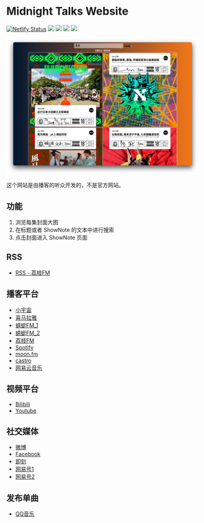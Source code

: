 # Midnight Talks Website
[![Netlify Status](https://api.netlify.com/api/v1/badges/7cf5df66-2611-46c6-b20e-f49e012cabb7/deploy-status)](https://app.netlify.com/sites/midnightalks/deploys)
![](https://img.shields.io/badge/Vue-3.2-brightgreen)
![](https://img.shields.io/badge/TypeScript-5.0-brightgreen)
![](https://img.shields.io/badge/Vite-4.2-brightgreen)
![](https://img.shields.io/badge/UnoCSS-0.51-brightgreen)

![Screenshot](src/assets/screenshot.jpeg)

这个网站是由播客的听众开发的，不是官方网站。

## 功能

1. 浏览每集封面大图
2. 在标题或者 ShowNote 的文本中进行搜索
3. 点击封面进入 ShowNote 页面

## RSS

- [RSS - 荔枝FM](http://rss.lizhi.fm/rss/14275.xml)

## 播客平台

- [小宇宙](https://www.xiaoyuzhoufm.com/podcast/5e3bdf08418a84a046fb556c)
- [喜马拉雅](https://www.ximalaya.com/album/8583636)
- [蜻蜓FM_1](https://www.qtfm.cn/channels/310629/)
- [蜻蜓FM_2](https://www.qingting.fm/channels/310629)
- [荔枝FM](https://m.lizhi.fm/vod/user/198)
- [Spotify](https://open.spotify.com/show/0rS6RZaVaAznugvM8CPasy)
- [moon.fm](https://moon.fm/podcasts/17933/%F0%9F%8E%99%E5%A4%A7%E5%86%85%E5%AF%86%E8%B0%88)
- [castro](https://castro.fm/podcast/b8f0c883-2d7d-4ab2-a85a-1cb602c83d25)
- [网易云音乐](https://music.163.com/#/djradio?id=271002)

## 视频平台

- [Bilibili](https://space.bilibili.com/362079453)
- [Youtube](https://www.youtube.com/channel/UC9PRuJtBGuxs7vu8CjNOsKg)

## 社交媒体

- [微博](https://weibo.com/midnighttalks)
- [Facebook](https://www.facebook.com/midnighttalks/)
- [即刻](https://m.jellow.club/users/04308F47-0C69-4E60-B4F5-02D42AF1249E)
- [网易号1](https://c.m.163.com/news/sub/T1559115072365.html)
- [网易号2](https://3g.163.com/news/sub/T1559115072365.html)

## 发布单曲

- [QQ音乐](https://y.qq.com/n/ryqq/singer/003f8PLE1L03k0)

